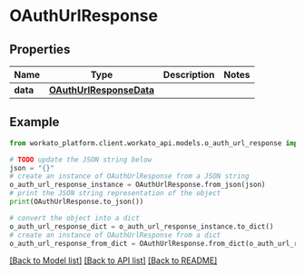 # OAuthUrlResponse


## Properties

Name | Type | Description | Notes
------------ | ------------- | ------------- | -------------
**data** | [**OAuthUrlResponseData**](OAuthUrlResponseData.md) |  | 

## Example

```python
from workato_platform.client.workato_api.models.o_auth_url_response import OAuthUrlResponse

# TODO update the JSON string below
json = "{}"
# create an instance of OAuthUrlResponse from a JSON string
o_auth_url_response_instance = OAuthUrlResponse.from_json(json)
# print the JSON string representation of the object
print(OAuthUrlResponse.to_json())

# convert the object into a dict
o_auth_url_response_dict = o_auth_url_response_instance.to_dict()
# create an instance of OAuthUrlResponse from a dict
o_auth_url_response_from_dict = OAuthUrlResponse.from_dict(o_auth_url_response_dict)
```
[[Back to Model list]](../README.md#documentation-for-models) [[Back to API list]](../README.md#documentation-for-api-endpoints) [[Back to README]](../README.md)


